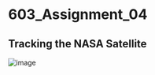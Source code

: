 # 603_Assignment_04

## Tracking the NASA Satellite
![image](https://github.com/Akhilmothe/603_Assignment_04/assets/114513479/8815187c-8cf4-42d5-a102-70479509c642)
